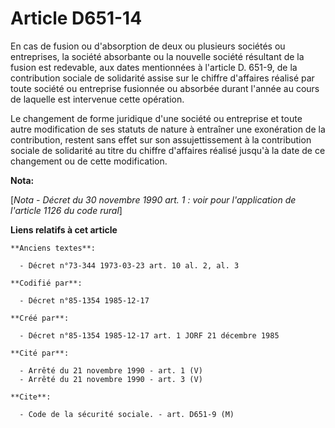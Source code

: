 # Article D651-14

En cas de fusion ou d'absorption de deux ou plusieurs sociétés ou entreprises, la société absorbante ou la nouvelle société
résultant de la fusion est redevable, aux dates mentionnées à l'article D. 651-9, de la contribution sociale de solidarité
assise sur le chiffre d'affaires réalisé par toute société ou entreprise fusionnée ou absorbée durant l'année au cours de
laquelle est intervenue cette opération. 

Le changement de forme juridique d'une société ou entreprise et toute autre modification de ses statuts de nature à entraîner
une exonération de la contribution, restent sans effet sur son assujettissement à la contribution sociale de solidarité au
titre du chiffre d'affaires réalisé jusqu'à la date de ce changement ou de cette modification.

**Nota:**

[*Nota - Décret du 30 novembre 1990 art. 1 : voir pour l'application de l'article 1126 du code rural*]

**Liens relatifs à cet article**

	**Anciens textes**:

	  - Décret n°73-344 1973-03-23 art. 10 al. 2, al. 3

	**Codifié par**:

	  - Décret n°85-1354 1985-12-17

	**Créé par**:

	  - Décret n°85-1354 1985-12-17 art. 1 JORF 21 décembre 1985

	**Cité par**:

	  - Arrêté du 21 novembre 1990 - art. 1 (V)
	  - Arrêté du 21 novembre 1990 - art. 3 (V)

	**Cite**:

	  - Code de la sécurité sociale. - art. D651-9 (M)

